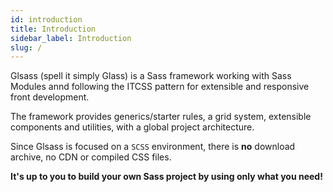 ```yaml
---
id: introduction
title: Introduction
sidebar_label: Introduction
slug: /
---
```


Glsass (spell it simply Glass) is a Sass framework working with Sass Modules
annd following the ITCSS pattern for extensible and responsive front
development.

The framework provides generics/starter rules, a grid system, extensible
components and utilities, with a global project architecture.

Since Glsass is focused on a `SCSS` environment, there is **no** download
archive, no CDN or compiled CSS files.

**It's up to you to build your own Sass project by using only what you need!**
